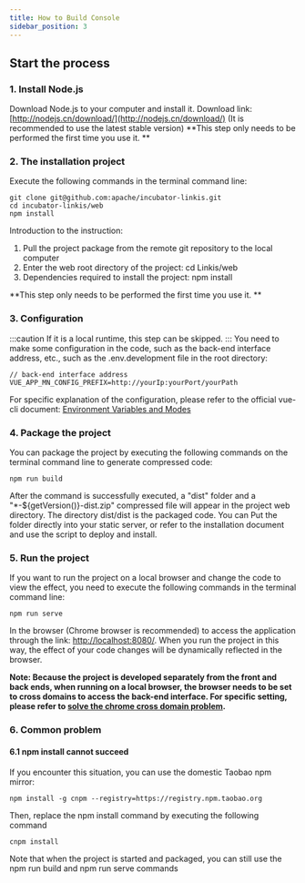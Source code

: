 ```yaml
---
title: How to Build Console
sidebar_position: 3
---
```


## Start the process

### 1. Install Node.js
Download Node.js to your computer and install it. Download link: [http://nodejs.cn/download/](http://nodejs.cn/download/) (It is recommended to use the latest stable version)
**This step only needs to be performed the first time you use it. **

### 2. The installation project
Execute the following commands in the terminal command line:

```
git clone git@github.com:apache/incubator-linkis.git
cd incubator-linkis/web
npm install
```

Introduction to the instruction:
1. Pull the project package from the remote git repository  to the local computer
2. Enter the web root directory of the project: cd Linkis/web
3. Dependencies required to install the project: npm install

**This step only needs to be performed the first time you use it. **

### 3. Configuration
:::caution
If it is a local runtime, this step can be skipped.
:::
You need to make some configuration in the code, such as the back-end interface address, etc., such as the .env.development file in the root directory:

```
// back-end interface address
VUE_APP_MN_CONFIG_PREFIX=http://yourIp:yourPort/yourPath
```

For specific explanation of the configuration, please refer to the official vue-cli document: [Environment Variables and Modes](https://cli.vuejs.org/zh/guide/mode-and-env.html#%E7%8E%AF%E5%A2%83%E5%8F%98%E9%87%8F%E5%92%8C%E6%A8%A1%E5%BC%8F)

### 4. Package the project
You can package the project by executing the following commands on the terminal command line to generate compressed code:

```
npm run build
```

After the command is successfully executed, a "dist" folder and a "*-${getVersion()}-dist.zip" compressed file will appear in the project web directory. The directory dist/dist is the packaged code. You can Put the folder directly into your static server, or refer to the installation document and use the script to deploy and install.

### 5. Run the project
If you want to run the project on a local browser and change the code to view the effect, you need to execute the following commands in the terminal command line:

```
npm run serve
```

In the browser (Chrome browser is recommended) to access the application through the link: [http://localhost:8080/](http://localhost:8080/).
When you run the project in this way, the effect of your code changes will be dynamically reflected in the browser.

**Note: Because the project is developed separately from the front and back ends, when running on a local browser, the browser needs to be set to cross domains to access the back-end interface. For specific setting, please refer to [solve the chrome cross domain problem](https://www.jianshu.com/p/56b1e01e6b6a).**




### 6. Common problem

#### 6.1 npm install cannot succeed
If you encounter this situation, you can use the domestic Taobao npm mirror:

```
npm install -g cnpm --registry=https://registry.npm.taobao.org
```

Then, replace the npm install command by executing the following command

```
cnpm install
```

Note that when the project is started and packaged, you can still use the npm run build and npm run serve commands